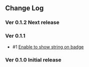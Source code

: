## Change Log

### Ver 0.1.2 Next release

### Ver 0.1.1

* #1 [Enable to show string on badge](https://github.com/georgeOsdDev/react-notification-badge/issues/1)

### Ver 0.1.0 Initial release
